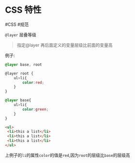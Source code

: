 # CSS 特性

#CSS #规范

`@layer` 层叠等级
> 指定@layer 再后面定义的变量层级比前面的变量高

例子:

```CSS
@layer base, root

@layer root {
	ul>li{
		color:red;
	}
}

@layer base{
	ul>li{
		color:green;
	}
}
```

```HTML
<ul>  
 <li>this a list</li>  
 <li>this a list</li>  
 <li>this a list</li>  
</ul>
```

上例子的`li`的属性`color`的值是`red`,因为`root`的层级比`base`的层级高